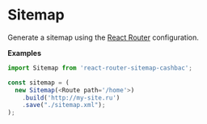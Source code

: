 # Sitemap

Generate a sitemap using the [React Router](https://www.npmjs.com/package/react-router) configuration.

**Examples**

```javascript
import Sitemap from 'react-router-sitemap-cashbac';

const sitemap = (
  new Sitemap(<Route path='/home'>)
    .build('http://my-site.ru')
    .save("./sitemap.xml");
);
```
